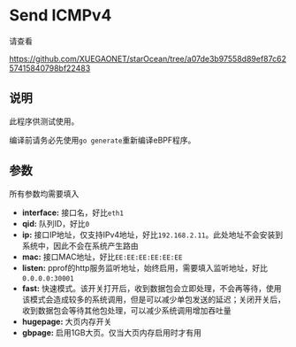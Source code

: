 # Send ICMPv4

请查看

https://github.com/XUEGAONET/starOcean/tree/a07de3b97558d89ef87c6257415840798bf22483

## 说明

此程序供测试使用。

编译前请务必先使用`go generate`重新编译eBPF程序。

## 参数

所有参数均需要填入

* **interface:** 接口名，好比`eth1`
* **qid:** 队列ID，好比`0`
* **ip:** 接口IP地址，仅支持IPv4地址，好比`192.168.2.11`。此处地址不会安装到系统中，因此不会在系统产生路由
* **mac:** 接口MAC地址，好比`EE:EE:EE:EE:EE:EE`
* **listen:** pprof的http服务监听地址，始终启用，需要填入监听地址，好比`0.0.0.0:30001`
* **fast:** 快速模式。该开关打开后，收到数据包会立即处理，不会再等待，使用该模式会造成较多的系统调用，但是可以减少单包发送的延迟；关闭开关后，收到数据包会等待其他包处理，可以减少系统调用增加吞吐量
* **hugepage:** 大页内存开关
* **gbpage:** 启用1GB大页。仅当大页内存启用时才有用

